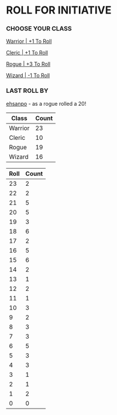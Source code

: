 # ROLL FOR INITIATIVE
### CHOOSE YOUR CLASS

[Warrior | +1 To Roll](https://github.com/benjaminsampica/benjaminsampica/issues/new?title=roll%7Cwarrior&body=Just+click+%27Submit+new+issue%27.)

[Cleric | +1 To Roll](https://github.com/benjaminsampica/benjaminsampica/issues/new?title=roll%7Ccleric&body=Just+click+%27Submit+new+issue%27.)

[Rogue | +3 To Roll](https://github.com/benjaminsampica/benjaminsampica/issues/new?title=roll%7Crogue&body=Just+click+%27Submit+new+issue%27.)

[Wizard | -1 To Roll](https://github.com/benjaminsampica/benjaminsampica/issues/new?title=roll%7Cwizard&body=Just+click+%27Submit+new+issue%27.)
### LAST ROLL BY
[ehsanpo](https://www.github.com/ehsanpo) - as a rogue rolled a 20!

|Class|Count|
|-|-|
|Warrior|23|
|Cleric|10|
|Rogue|19|
|Wizard|16|

|Roll|Count|
|-|-|
|23|2
|22|2
|21|5
|20|5
|19|3
|18|6
|17|2
|16|5
|15|6
|14|2
|13|1
|12|2
|11|1
|10|3
|9|2
|8|3
|7|3
|6|5
|5|3
|4|3
|3|1
|2|1
|1|2
|0|0

